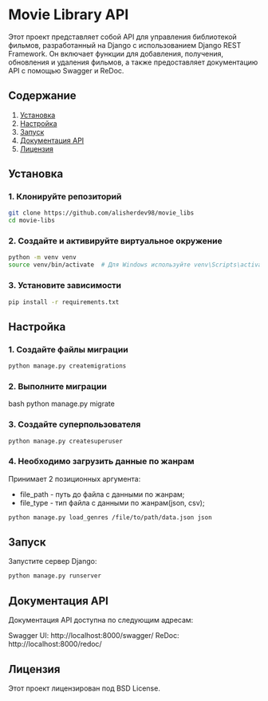 # Movie Library API

Этот проект представляет собой API для управления библиотекой фильмов, разработанный на Django с использованием Django REST Framework. Он включает функции для добавления, получения, обновления и удаления фильмов, а также предоставляет документацию API с помощью Swagger и ReDoc.

## Содержание

1. [Установка](#установка)
2. [Настройка](#настройка)
3. [Запуск](#запуск)
4. [Документация API](#документация-api)
5. [Лицензия](#лицензия)

## Установка

### 1. Клонируйте репозиторий

```bash
git clone https://github.com/alisherdev98/movie_libs
cd movie-libs
```

### 2. Создайте и активируйте виртуальное окружение
```bash
python -m venv venv
source venv/bin/activate  # Для Windows используйте venv\Scripts\activate
```

### 3. Установите зависимости
```bash
pip install -r requirements.txt
```

## Настройка
### 1. Создайте файлы миграции
```bash
python manage.py createmigrations
```
### 2. Выполните миграции
bash
python manage.py migrate

### 3. Создайте суперпользователя
```bash
python manage.py createsuperuser
```

### 4. Необходимо загрузить данные по жанрам
Принимает 2 позиционных аргумента:
- file_path - путь до файла с данными по жанрам;
- file_type - тип файла с данными по жанрам(json, csv);

```bash
python manage.py load_genres /file/to/path/data.json json
```

## Запуск
Запустите сервер Django:

```bash
python manage.py runserver
```

## Документация API
Документация API доступна по следующим адресам:

Swagger UI: http://localhost:8000/swagger/
ReDoc: http://localhost:8000/redoc/

## Лицензия
Этот проект лицензирован под BSD License.